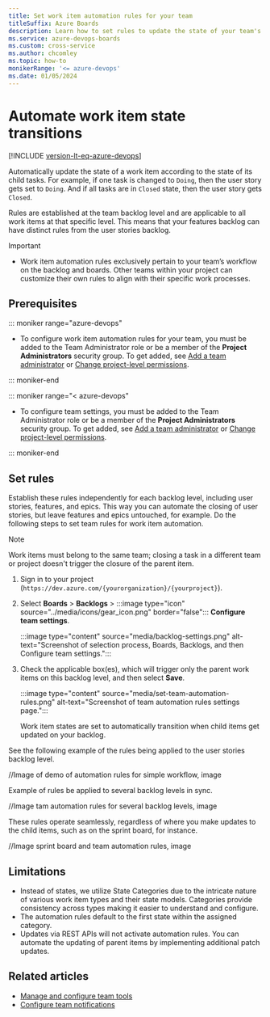 ```yaml
---
title: Set work item automation rules for your team
titleSuffix: Azure Boards   
description: Learn how to set rules to update the state of your team's work items automatically, according to the state of the child tasks.  
ms.service: azure-devops-boards
ms.custom: cross-service
ms.author: chcomley
ms.topic: how-to
monikerRange: '<= azure-devops'
ms.date: 01/05/2024
---
```



# Automate work item state transitions

[!INCLUDE [version-lt-eq-azure-devops](../../includes/version-lt-eq-azure-devops.md)]

Automatically update the state of a work item according to the state of its child tasks. For example, if one task is changed to `Doing`, then the user story gets set to `Doing`. And if all tasks are in `Closed` state, then the user story gets `Closed`.

Rules are established at the team backlog level and are applicable to all work items at that specific level. This means that your features backlog can have distinct rules from the user stories backlog.

> [!IMPORTANT]
> - Work item automation rules exclusively pertain to your team’s workflow on the backlog and boards. Other teams within your project can customize their own rules to align with their specific work processes.

## Prerequisites

::: moniker range="azure-devops"

* To configure work item automation rules for your team, you must be added to the Team Administrator role or be a member of the **Project Administrators** security group. To get added, see [Add a team administrator](../../organizations/settings/add-team-administrator.md) or [Change project-level permissions](../../organizations/security/change-project-level-permissions.md).

::: moniker-end

::: moniker range="< azure-devops"

* To configure team settings, you must be added to the Team Administrator role or be a member of the **Project Administrators** security group. To get added, see [Add a team administrator](../../organizations/settings/add-team-administrator.md) or [Change project-level permissions](../../organizations/security/change-project-level-permissions.md).

::: moniker-end

## Set rules

Establish these rules independently for each backlog level, including user stories, features, and epics. This way you can automate the closing of user stories, but leave features and epics untouched, for example. Do the following steps to set team rules for work item automation. 

> [!NOTE]
> Work items must belong to the same team; closing a task in a different team or project doesn't trigger the closure of the parent item.

1. Sign in to your project (```https://dev.azure.com/{yourorganization}/{yourproject}```).

2. Select **Boards** > **Backlogs** > :::image type="icon" source="../media/icons/gear_icon.png" border="false"::: **Configure team settings**.

   :::image type="content" source="media/backlog-settings.png" alt-text="Screenshot of selection process, Boards, Backlogs, and then Configure team settings.":::

3. Check the applicable box(es), which will trigger only the parent work items on this backlog level, and then select **Save**.

   :::image type="content" source="media/set-team-automation-rules.png" alt-text="Screenshot of team automation rules settings page.":::

   Work item states are set to automatically transition when child items get updated on your backlog.



See the following example of the rules being applied to the user stories backlog level.

//Image of demo of automation rules for simple workflow, image

Example of rules be applied to several backlog levels in sync.

//Image tam automation rules for several backlog levels, image

These rules operate seamlessly, regardless of where you make updates to the child items, such as on the sprint board, for instance.

//Image sprint board and team automation rules, image

## Limitations

- Instead of states, we utilize State Categories due to the intricate nature of various work item types and their state models. Categories provide consistency across types making it easier to understand and configure.
- The automation rules default to the first state within the assigned category.
- Updates via REST APIs will not activate automation rules. You can automate the updating of parent items by implementing additional patch updates.

## Related articles

- [Manage and configure team tools](../../organizations/settings/manage-teams.md)
- [Configure team notifications](../../organizations/notifications/manage-team-group-global-organization-notifications.md)

